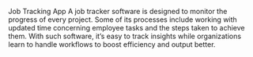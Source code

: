 Job Tracking App
A job tracker software is designed to monitor the progress of every project. Some of its processes include working with updated time concerning employee tasks and the steps taken to achieve them. With such software, it’s easy to track insights while organizations learn to handle workflows to boost efficiency and output better.
